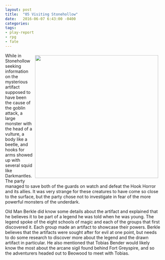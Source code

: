 ```yaml
---
layout: post
title:  "05 Visiting Stonehollow"
date:   2016-06-07 6:43:00 -0400 
categories: 
tags: 
- play-report
- rpg
- fate
---
```


[<img src="{{site.baseurl}}/images/hook-horror-attack.jpg" style="Float:right;width:400px;padding:7px;" />]({{site.baseurl}}/images/hook-horror-attack.jpg)
While in Stonehollow seeking information on the mysterious artifact supposed to have been the cause of the goblin attack, a large monster with the head of a vulture, a body like a beetle, and hooks for arms showed up with several squid like Darkmantles. <!--more-->The party managed to save both of the guards on watch and defeat the Hook Horror and its allies. It was very strange for these creatures to have come so close to the surface, but the party chose not to investigate in fear of the more powerful monsters of the underdark.

Old Man Berkle did know some details about the artifact and explained that he believes it to be part of a legend he was told when he was young. The legend spoke of the eight schools of magic and each of the groups that first discovered it. Each group made an artifact to showcase their powers. Berkle believes that the artifacts were sought after for evil at one point, but needs to do some research to discover more about the legend and the drawn artifact in particular. He also mentioned that Tobias Bender would likely know the most about the arcane sigil found behind Fort Greyspire, and so the adventurers headed out to Beowood to meet with Tobias.
